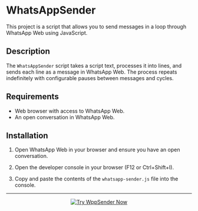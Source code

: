 # WhatsAppSender

This project is a script that allows you to send messages in a loop through WhatsApp Web using JavaScript.

## Description

The `WhatsAppSender` script takes a script text, processes it into lines, and sends each line as a message in WhatsApp Web. The process repeats indefinitely with configurable pauses between messages and cycles.

## Requirements

- Web browser with access to WhatsApp Web.
- An open conversation in WhatsApp Web.

## Installation

1. Open WhatsApp Web in your browser and ensure you have an open conversation.

2. Open the developer console in your browser (F12 or Ctrl+Shift+I).

3. Copy and paste the contents of the `whatsapp-sender.js` file into the console.

---

<p align="center">
  <a href="https://hrnygranny.me/WppSender/">
    <img src="https://img.shields.io/badge/TRY_WPPSENDER_NOW-4df176?style=for-the-badge&logoColor=white" alt="Try WppSender Now" />
  </a>
</p>
